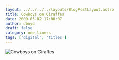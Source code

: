 ```yaml
---
layout: ../../../../layouts/BlogPostLayout.astro
title: Cowboys on Giraffes
date: 2009-05-02 17:00:07
author: dboyd
draft: false
category: one liners
tags: ['digital', 'titles']
---
```

<img
    src="https://img.selfiespirits.com/images/2009/05/cowboysGiraffes.jpg"
    alt="Cowboys on Giraffes"
/>


